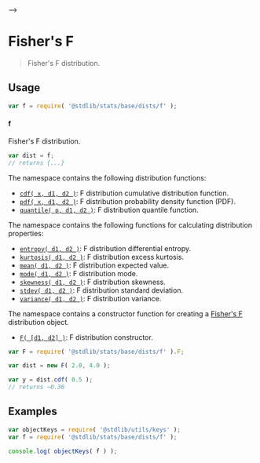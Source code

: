     

-->

# Fisher's F

> Fisher's F distribution.

<section class="usage">

## Usage

```javascript
var f = require( '@stdlib/stats/base/dists/f' );
```

#### f

Fisher's F distribution.

```javascript
var dist = f;
// returns {...}
```

The namespace contains the following distribution functions:

<!-- <toc pattern="*+(cdf|pdf|mgf|quantile)*"> -->

<div class="namespace-toc">

-   <span class="signature">[`cdf( x, d1, d2 )`][@stdlib/stats/base/dists/f/cdf]</span><span class="delimiter">: </span><span class="description">F distribution cumulative distribution function.</span>
-   <span class="signature">[`pdf( x, d1, d2 )`][@stdlib/stats/base/dists/f/pdf]</span><span class="delimiter">: </span><span class="description">F distribution probability density function (PDF).</span>
-   <span class="signature">[`quantile( p, d1, d2 )`][@stdlib/stats/base/dists/f/quantile]</span><span class="delimiter">: </span><span class="description">F distribution quantile function.</span>

</div>

<!-- </toc> -->

The namespace contains the following functions for calculating distribution properties:

<!-- <toc pattern="*+(entropy|kurtosis|mean|median|mode|skewness|stdev|variance)*"> -->

<div class="namespace-toc">

-   <span class="signature">[`entropy( d1, d2 )`][@stdlib/stats/base/dists/f/entropy]</span><span class="delimiter">: </span><span class="description">F distribution differential entropy.</span>
-   <span class="signature">[`kurtosis( d1, d2 )`][@stdlib/stats/base/dists/f/kurtosis]</span><span class="delimiter">: </span><span class="description">F distribution excess kurtosis.</span>
-   <span class="signature">[`mean( d1, d2 )`][@stdlib/stats/base/dists/f/mean]</span><span class="delimiter">: </span><span class="description">F distribution expected value.</span>
-   <span class="signature">[`mode( d1, d2 )`][@stdlib/stats/base/dists/f/mode]</span><span class="delimiter">: </span><span class="description">F distribution mode.</span>
-   <span class="signature">[`skewness( d1, d2 )`][@stdlib/stats/base/dists/f/skewness]</span><span class="delimiter">: </span><span class="description">F distribution skewness.</span>
-   <span class="signature">[`stdev( d1, d2 )`][@stdlib/stats/base/dists/f/stdev]</span><span class="delimiter">: </span><span class="description">F distribution standard deviation.</span>
-   <span class="signature">[`variance( d1, d2 )`][@stdlib/stats/base/dists/f/variance]</span><span class="delimiter">: </span><span class="description">F distribution variance.</span>

</div>

<!-- </toc> -->

The namespace contains a constructor function for creating a [Fisher's F][f-distribution] distribution object.

<!-- <toc pattern="*ctor*"> -->

<div class="namespace-toc">

-   <span class="signature">[`F( [d1, d2] )`][@stdlib/stats/base/dists/f/ctor]</span><span class="delimiter">: </span><span class="description">F distribution constructor.</span>

</div>

<!-- </toc> -->

```javascript
var F = require( '@stdlib/stats/base/dists/f' ).F;

var dist = new F( 2.0, 4.0 );

var y = dist.cdf( 0.5 );
// returns ~0.36
```

</section>

<!-- /.usage -->

<section class="examples">

## Examples

<!-- TODO: better examples -->

<!-- eslint no-undef: "error" -->

```javascript
var objectKeys = require( '@stdlib/utils/keys' );
var f = require( '@stdlib/stats/base/dists/f' );

console.log( objectKeys( f ) );
```

</section>

<!-- /.examples -->

<!-- Section for related `stdlib` packages. Do not manually edit this section, as it is automatically populated. -->

<section class="related">

</section>

<!-- /.related -->

<!-- Section for all links. Make sure to keep an empty line after the `section` element and another before the `/section` close. -->

<section class="links">

[f-distribution]: https://en.wikipedia.org/wiki/F_distribution

<!-- <toc-links> -->

[@stdlib/stats/base/dists/f/ctor]: https://github.com/Rejoan-Sardar/Big-Project-with-stdlib/tree/main/lib/node_modules/%40stdlib/stats/base/dists/f/ctor

[@stdlib/stats/base/dists/f/entropy]: https://github.com/Rejoan-Sardar/Big-Project-with-stdlib/tree/main/lib/node_modules/%40stdlib/stats/base/dists/f/entropy

[@stdlib/stats/base/dists/f/kurtosis]: https://github.com/Rejoan-Sardar/Big-Project-with-stdlib/tree/main/lib/node_modules/%40stdlib/stats/base/dists/f/kurtosis

[@stdlib/stats/base/dists/f/mean]: https://github.com/Rejoan-Sardar/Big-Project-with-stdlib/tree/main/lib/node_modules/%40stdlib/stats/base/dists/f/mean

[@stdlib/stats/base/dists/f/mode]: https://github.com/Rejoan-Sardar/Big-Project-with-stdlib/tree/main/lib/node_modules/%40stdlib/stats/base/dists/f/mode

[@stdlib/stats/base/dists/f/skewness]: https://github.com/Rejoan-Sardar/Big-Project-with-stdlib/tree/main/lib/node_modules/%40stdlib/stats/base/dists/f/skewness

[@stdlib/stats/base/dists/f/stdev]: https://github.com/Rejoan-Sardar/Big-Project-with-stdlib/tree/main/lib/node_modules/%40stdlib/stats/base/dists/f/stdev

[@stdlib/stats/base/dists/f/variance]: https://github.com/Rejoan-Sardar/Big-Project-with-stdlib/tree/main/lib/node_modules/%40stdlib/stats/base/dists/f/variance

[@stdlib/stats/base/dists/f/cdf]: https://github.com/Rejoan-Sardar/Big-Project-with-stdlib/tree/main/lib/node_modules/%40stdlib/stats/base/dists/f/cdf

[@stdlib/stats/base/dists/f/pdf]: https://github.com/Rejoan-Sardar/Big-Project-with-stdlib/tree/main/lib/node_modules/%40stdlib/stats/base/dists/f/pdf

[@stdlib/stats/base/dists/f/quantile]: https://github.com/Rejoan-Sardar/Big-Project-with-stdlib/tree/main/lib/node_modules/%40stdlib/stats/base/dists/f/quantile

<!-- </toc-links> -->

</section>

<!-- /.links -->
